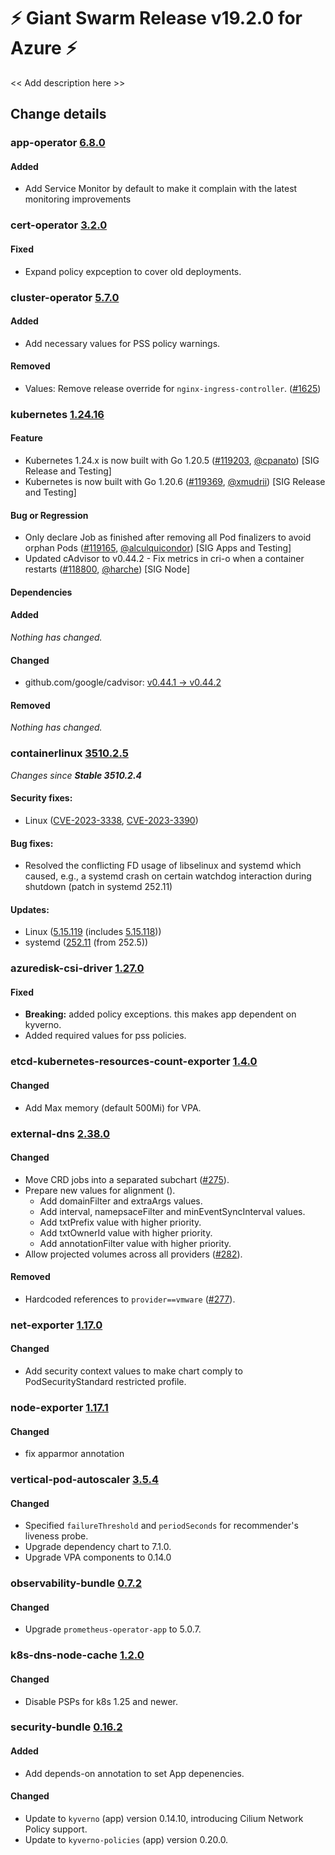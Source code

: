 # :zap: Giant Swarm Release v19.2.0 for Azure :zap:

<< Add description here >>

## Change details


### app-operator [6.8.0](https://github.com/giantswarm/app-operator/releases/tag/v6.8.0)

#### Added
- Add Service Monitor by default to make it complain with the latest monitoring improvements 



### cert-operator [3.2.0](https://github.com/giantswarm/cert-operator/releases/tag/v3.2.0)

#### Fixed
- Expand policy expception to cover old deployments.



### cluster-operator [5.7.0](https://github.com/giantswarm/cluster-operator/releases/tag/v5.7.0)

#### Added
- Add necessary values for PSS policy warnings.
#### Removed
- Values: Remove release override for `nginx-ingress-controller`. ([#1625](https://github.com/giantswarm/cluster-operator/pull/1625))



### kubernetes [1.24.16](https://github.com/kubernetes/kubernetes/releases/tag/v1.24.16)

#### Feature
- Kubernetes 1.24.x is now built with Go 1.20.5 ([#119203](https://github.com/kubernetes/kubernetes/pull/119203), [@cpanato](https://github.com/cpanato)) [SIG Release and Testing]
- Kubernetes is now built with Go 1.20.6 ([#119369](https://github.com/kubernetes/kubernetes/pull/119369), [@xmudrii](https://github.com/xmudrii)) [SIG Release and Testing]
#### Bug or Regression
- Only declare Job as finished after removing all Pod finalizers to avoid orphan Pods ([#119165](https://github.com/kubernetes/kubernetes/pull/119165), [@alculquicondor](https://github.com/alculquicondor)) [SIG Apps and Testing]
- Updated cAdvisor to v0.44.2 - Fix metrics in cri-o when a container restarts ([#118800](https://github.com/kubernetes/kubernetes/pull/118800), [@harche](https://github.com/harche)) [SIG Node]
#### Dependencies
#### Added
_Nothing has changed._
#### Changed
- github.com/google/cadvisor: [v0.44.1 → v0.44.2](https://github.com/google/cadvisor/compare/v0.44.1...v0.44.2)
#### Removed
_Nothing has changed._



### containerlinux [3510.2.5](https://www.flatcar-linux.org/releases/#release-3510.2.5)

 _Changes since **Stable 3510.2.4**_
 
 #### Security fixes:
 
 - Linux ([CVE-2023-3338](https://nvd.nist.gov/vuln/detail/CVE-2023-3338), [CVE-2023-3390](https://nvd.nist.gov/vuln/detail/CVE-2023-3390))
 
 #### Bug fixes:
 
 - Resolved the conflicting FD usage of libselinux and systemd which caused, e.g., a systemd crash on certain watchdog interaction during shutdown (patch in systemd 252.11)
 
 #### Updates:
 
 - Linux ([5.15.119](https://lwn.net/Articles/936675) (includes [5.15.118](https://lwn.net/Articles/935584)))
 - systemd ([252.11](https://github.com/systemd/systemd-stable/releases/tag/v252.11) (from 252.5))


### azuredisk-csi-driver [1.27.0](https://github.com/giantswarm/azuredisk-csi-driver-app/releases/tag/v1.27.0)

#### Fixed
- **Breaking:** added policy exceptions. this makes app dependent on kyverno.
- Added required values for pss policies.



### etcd-kubernetes-resources-count-exporter [1.4.0](https://github.com/giantswarm/etcd-kubernetes-resources-count-exporter/releases/tag/v1.4.0)

#### Changed
- Add Max memory (default 500Mi) for VPA.



### external-dns [2.38.0](https://github.com/giantswarm/external-dns-app/releases/tag/v2.38.0)

#### Changed
- Move CRD jobs into a separated subchart ([#275](https://github.com/giantswarm/external-dns-app/pull/275)).
- Prepare new values for alignment ([]()).
  - Add domainFilter and extraArgs values.
  - Add interval, namepsaceFilter and minEventSyncInterval values.
  - Add txtPrefix value with higher priority.
  - Add txtOwnerId value with higher priority.
  - Add annotationFilter value with higher priority.
- Allow projected volumes across all providers ([#282](https://github.com/giantswarm/external-dns-app/pull/282)).
#### Removed
- Hardcoded references to `provider==vmware` ([#277](https://github.com/giantswarm/external-dns-app/pull/277)).



### net-exporter [1.17.0](https://github.com/giantswarm/net-exporter/releases/tag/v1.17.0)

#### Changed
- Add security context values to make chart comply to PodSecurityStandard restricted profile.



### node-exporter [1.17.1](https://github.com/giantswarm/node-exporter-app/releases/tag/v1.17.1)

#### Changed
- fix apparmor annotation



### vertical-pod-autoscaler [3.5.4](https://github.com/giantswarm/vertical-pod-autoscaler-app/releases/tag/v3.5.4)

#### Changed
- Specified `failureThreshold` and `periodSeconds` for recommender's liveness probe.
- Upgrade dependency chart to 7.1.0.
- Upgrade VPA components to 0.14.0



### observability-bundle [0.7.2](https://github.com/giantswarm/observability-bundle/releases/tag/v0.7.2)

#### Changed
- Upgrade `prometheus-operator-app` to 5.0.7.



### k8s-dns-node-cache [1.2.0](https://github.com/giantswarm/k8s-dns-node-cache-app/releases/tag/v1.2.0)

#### Changed
- Disable PSPs for k8s 1.25 and newer.



### security-bundle [0.16.2](https://github.com/giantswarm/security-bundle/releases/tag/v0.16.2)

#### Added
- Add depends-on annotation to set App depenencies.
#### Changed
- Update to `kyverno` (app) version 0.14.10, introducing Cilium Network Policy support.
- Update to `kyverno-policies` (app) version 0.20.0.



